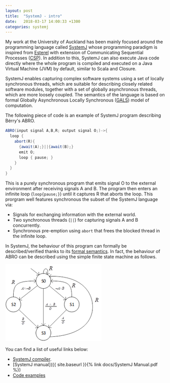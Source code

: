 ```yaml
---
layout: post
title:  "SystemJ - intro"
date:   2018-03-17 14:00:33 +1300
categories: systemj
---
```


My work at the University of Auckland has been mainly focused around the
programming language called [SystemJ](http://systemjtechnology.com) whose
programming paradigm is inspired from
[Esterel](https://en.wikipedia.org/wiki/Esterel) with extension of
Communicating Sequential Processes
([CSP](https://en.wikipedia.org/wiki/Communicating_sequential_processes)). In
addition to this, SystemJ can also execute Java code directly where the whole
program is compiled and executed on a Java Virtual Machine (JVM) by default,
similar to Scala and Closure.

SystemJ enables capturing complex software systems using a set of locally
synchronous threads, which are suitable for describing closely related software
modules, together with a set of globally asynchronous threads, which are more
loosely coupled. The semantics of the language is based on formal Globally
Asynchronous Locally Synchronous
([GALS](https://en.wikipedia.org/wiki/Globally_asynchronous_locally_synchronous))
model of computation.

The following piece of code is an example of SystemJ program describing
B&eacute;rry's ABRO.

```java
ABRO(input signal A,B,R; output signal O;)->{
  loop {
    abort(R){ 
      {await(A);}||{await(B);}
      emit O;
      loop { pause; }
    }
  }
}
```

This is a purely synchronous program that emits signal O to the external
environment after receiving signals A and B. The program then enters an
infinite loop (`loop{pause;}`) until it captures R that aborts the loop. This
prorgram well features synchronous the subset of the SystemJ language via:
- Signals for exchanging information with the external world. 
- Two synchronous threads (`||`) for capturing signals A and B concurrently.
- Synchronous pre-emption using `abort` that frees the blocked thread in the
  infinite loop.

In SystemJ, the behaviour of this program can formally be described/verified
thanks to its [formal
semantics](https://en.wikipedia.org/wiki/Operational_semantics). In fact, the
behaviour of ABRO can be described using the simple finite state machine as
follows.

![fsm](/images/fsm.png)

You can find a list of useful links below:

- [SystemJ compiler](https://github.com/hjparker/systemj-release/releases).
- [SystemJ manual]({{ site.baseurl }}{% link docs/SystemJ Manual.pdf %})
- [Code examples](https://github.com/hjparker/systemj-demo)









